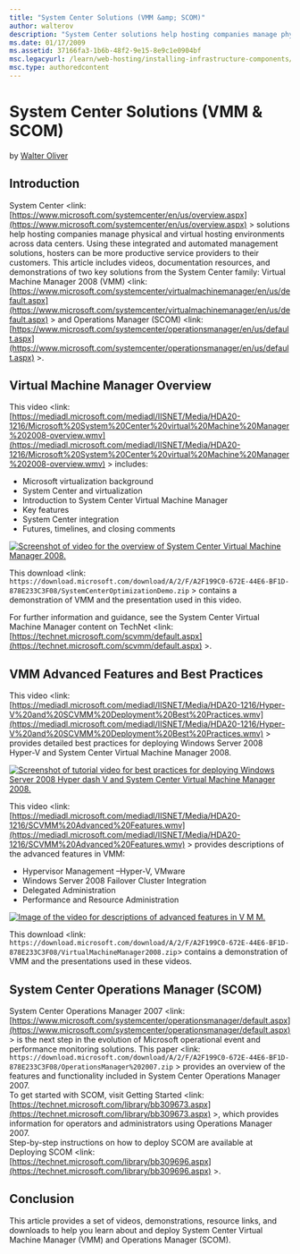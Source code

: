 ```yaml
---
title: "System Center Solutions (VMM &amp; SCOM)"
author: walterov
description: "System Center solutions help hosting companies manage physical and virtual hosting environments across data centers. Using these integrated and automated man..."
ms.date: 01/17/2009
ms.assetid: 37166fa3-1b6b-48f2-9e15-8e9c1e0904bf
msc.legacyurl: /learn/web-hosting/installing-infrastructure-components/system-center-solutions-vmm-amp-scom
msc.type: authoredcontent
---
```

# System Center Solutions (VMM &amp; SCOM)

by [Walter Oliver](https://github.com/walterov)

## Introduction

System Center &lt;link: [https://www.microsoft.com/systemcenter/en/us/overview.aspx](https://www.microsoft.com/systemcenter/en/us/overview.aspx) &gt; solutions help hosting companies manage physical and virtual hosting environments across data centers. Using these integrated and automated management solutions, hosters can be more productive service providers to their customers. This article includes videos, documentation resources, and demonstrations of two key solutions from the System Center family: Virtual Machine Manager 2008 (VMM) &lt;link: [https://www.microsoft.com/systemcenter/virtualmachinemanager/en/us/default.aspx](https://www.microsoft.com/systemcenter/virtualmachinemanager/en/us/default.aspx) &gt; and Operations Manager (SCOM) &lt;link: [https://www.microsoft.com/systemcenter/operationsmanager/en/us/default.aspx](https://www.microsoft.com/systemcenter/operationsmanager/en/us/default.aspx) &gt;.

## Virtual Machine Manager Overview

This video &lt;link: [https://mediadl.microsoft.com/mediadl/IISNET/Media/HDA20-1216/Microsoft%20System%20Center%20virtual%20Machine%20Manager%202008-overview.wmv](https://mediadl.microsoft.com/mediadl/IISNET/Media/HDA20-1216/Microsoft%20System%20Center%20virtual%20Machine%20Manager%202008-overview.wmv) &gt; includes:

- Microsoft virtualization background
- System Center and virtualization
- Introduction to System Center Virtual Machine Manager
- Key features
- System Center integration
- Futures, timelines, and closing comments

[![Screenshot of video for the overview of System Center Virtual Machine Manager 2008.](system-center-solutions-vmm-amp-scom/_static/image2.jpg)](system-center-solutions-vmm-amp-scom/_static/image1.jpg)

This download &lt;link: `https://download.microsoft.com/download/A/2/F/A2F199C0-672E-44E6-BF1D-878E233C3F08/SystemCenterOptimizationDemo.zip` &gt; contains a demonstration of VMM and the presentation used in this video.

For further information and guidance, see the System Center Virtual Machine Manager content on TechNet &lt;link: [https://technet.microsoft.com/scvmm/default.aspx](https://technet.microsoft.com/scvmm/default.aspx) &gt;.

## VMM Advanced Features and Best Practices

This video &lt;link: [https://mediadl.microsoft.com/mediadl/IISNET/Media/HDA20-1216/Hyper-V%20and%20SCVMM%20Deployment%20Best%20Practices.wmv](https://mediadl.microsoft.com/mediadl/IISNET/Media/HDA20-1216/Hyper-V%20and%20SCVMM%20Deployment%20Best%20Practices.wmv) &gt; provides detailed best practices for deploying Windows Server 2008 Hyper-V and System Center Virtual Machine Manager 2008.

[![Screenshot of tutorial video for best practices for deploying Windows Server 2008 Hyper dash V and System Center Virtual Machine Manager 2008.](system-center-solutions-vmm-amp-scom/_static/image4.jpg)](system-center-solutions-vmm-amp-scom/_static/image3.jpg)

This video &lt;link: [https://mediadl.microsoft.com/mediadl/IISNET/Media/HDA20-1216/SCVMM%20Advanced%20Features.wmv](https://mediadl.microsoft.com/mediadl/IISNET/Media/HDA20-1216/SCVMM%20Advanced%20Features.wmv) &gt; provides descriptions of the advanced features in VMM:

- Hypervisor Management –Hyper-V, VMware
- Windows Server 2008 Failover Cluster Integration
- Delegated Administration
- Performance and Resource Administration

[![Image of the video for descriptions of advanced features in V M M.](system-center-solutions-vmm-amp-scom/_static/image6.jpg)](system-center-solutions-vmm-amp-scom/_static/image5.jpg)

This download &lt;link: `https://download.microsoft.com/download/A/2/F/A2F199C0-672E-44E6-BF1D-878E233C3F08/VirtualMachineManager2008.zip`&gt; contains a demonstration of VMM and the presentations used in these videos.

## System Center Operations Manager (SCOM)

System Center Operations Manager 2007 &lt;link: [https://www.microsoft.com/systemcenter/operationsmanager/default.aspx](https://www.microsoft.com/systemcenter/operationsmanager/default.aspx) &gt; is the next step in the evolution of Microsoft operational event and performance monitoring solutions. This paper &lt;link: `https://download.microsoft.com/download/A/2/F/A2F199C0-672E-44E6-BF1D-878E233C3F08/OperationsManager%202007.zip` &gt; provides an overview of the features and functionality included in System Center Operations Manager 2007.  
To get started with SCOM, visit Getting Started &lt;link: [https://technet.microsoft.com/library/bb309673.aspx](https://technet.microsoft.com/library/bb309673.aspx) &gt;, which provides information for operators and administrators using Operations Manager 2007.  
Step-by-step instructions on how to deploy SCOM are available at Deploying SCOM &lt;link: [https://technet.microsoft.com/library/bb309696.aspx](https://technet.microsoft.com/library/bb309696.aspx) &gt;.

## Conclusion

This article provides a set of videos, demonstrations, resource links, and downloads to help you learn about and deploy System Center Virtual Machine Manager (VMM) and Operations Manager (SCOM).
